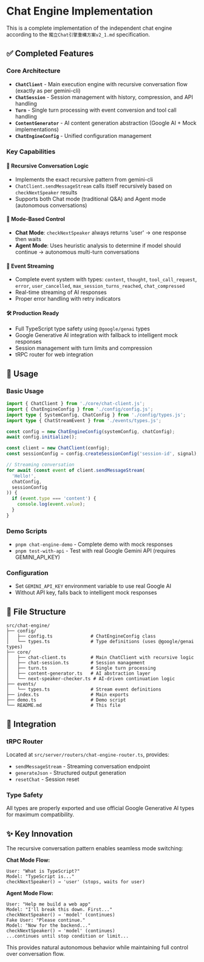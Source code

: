 # Chat Engine Implementation

This is a complete implementation of the independent chat engine according to the `獨立Chat引擎重構方案v2_1.md` specification.

## ✅ Completed Features

### Core Architecture
- **`ChatClient`** - Main execution engine with recursive conversation flow (exactly as per gemini-cli)
- **`ChatSession`** - Session management with history, compression, and API handling
- **`Turn`** - Single turn processing with event conversion and tool call handling
- **`ContentGenerator`** - AI content generation abstraction (Google AI + Mock implementations)
- **`ChatEngineConfig`** - Unified configuration management

### Key Capabilities

#### 🔄 Recursive Conversation Logic
- Implements the exact recursive pattern from gemini-cli
- `ChatClient.sendMessageStream` calls itself recursively based on `checkNextSpeaker` results
- Supports both Chat mode (traditional Q&A) and Agent mode (autonomous conversations)

#### 🎯 Mode-Based Control
- **Chat Mode**: `checkNextSpeaker` always returns 'user' → one response then waits
- **Agent Mode**: Uses heuristic analysis to determine if model should continue → autonomous multi-turn conversations

#### 📡 Event Streaming
- Complete event system with types: `content`, `thought`, `tool_call_request`, `error`, `user_cancelled`, `max_session_turns_reached`, `chat_compressed`
- Real-time streaming of AI responses
- Proper error handling with retry indicators

#### 🛠️ Production Ready
- Full TypeScript type safety using `@google/genai` types
- Google Generative AI integration with fallback to intelligent mock responses
- Session management with turn limits and compression
- tRPC router for web integration

## 🚀 Usage

### Basic Usage
```typescript
import { ChatClient } from './core/chat-client.js';
import { ChatEngineConfig } from './config/config.js';
import type { SystemConfig, ChatConfig } from './config/types.js';
import type { ChatStreamEvent } from './events/types.js';

const config = new ChatEngineConfig(systemConfig, chatConfig);
await config.initialize();

const client = new ChatClient(config);
const sessionConfig = config.createSessionConfig('session-id', signal);

// Streaming conversation
for await (const event of client.sendMessageStream(
  'Hello!',
  chatConfig,
  sessionConfig
)) {
  if (event.type === 'content') {
    console.log(event.value);
  }
}
```

### Demo Scripts
- `pnpm chat-engine-demo` - Complete demo with mock responses
- `pnpm test-with-api` - Test with real Google Gemini API (requires GEMINI_API_KEY)

### Configuration
- Set `GEMINI_API_KEY` environment variable to use real Google AI
- Without API key, falls back to intelligent mock responses

## 📁 File Structure
```
src/chat-engine/
├── config/
│   ├── config.ts              # ChatEngineConfig class
│   └── types.ts               # Type definitions (uses @google/genai types)
├── core/
│   ├── chat-client.ts         # Main ChatClient with recursive logic
│   ├── chat-session.ts        # Session management
│   ├── turn.ts                # Single turn processing
│   ├── content-generator.ts   # AI abstraction layer
│   └── next-speaker-checker.ts # AI-driven continuation logic
├── events/
│   └── types.ts               # Stream event definitions
├── index.ts                   # Main exports
├── demo.ts                    # Demo script
└── README.md                  # This file
```

## 🔧 Integration

### tRPC Router
Located at `src/server/routers/chat-engine-router.ts`, provides:
- `sendMessageStream` - Streaming conversation endpoint
- `generateJson` - Structured output generation
- `resetChat` - Session reset

### Type Safety
All types are properly exported and use official Google Generative AI types for maximum compatibility.

## ✨ Key Innovation

The recursive conversation pattern enables seamless mode switching:

**Chat Mode Flow:**
```
User: "What is TypeScript?"
Model: "TypeScript is..."
checkNextSpeaker() → 'user' (stops, waits for user)
```

**Agent Mode Flow:**
```
User: "Help me build a web app"
Model: "I'll break this down. First..."
checkNextSpeaker() → 'model' (continues)
Fake User: "Please continue."
Model: "Now for the backend..."
checkNextSpeaker() → 'model' (continues)
...continues until stop condition or limit...
```

This provides natural autonomous behavior while maintaining full control over conversation flow.